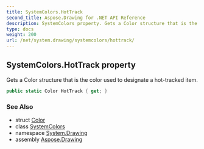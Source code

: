 ```yaml
---
title: SystemColors.HotTrack
second_title: Aspose.Drawing for .NET API Reference
description: SystemColors property. Gets a Color structure that is the color used to designate a hottracked item
type: docs
weight: 200
url: /net/system.drawing/systemcolors/hottrack/
---
```

## SystemColors.HotTrack property

Gets a Color structure that is the color used to designate a hot-tracked item.

```csharp
public static Color HotTrack { get; }
```

### See Also

* struct [Color](../../color/)
* class [SystemColors](../)
* namespace [System.Drawing](../../systemcolors/)
* assembly [Aspose.Drawing](../../../)


